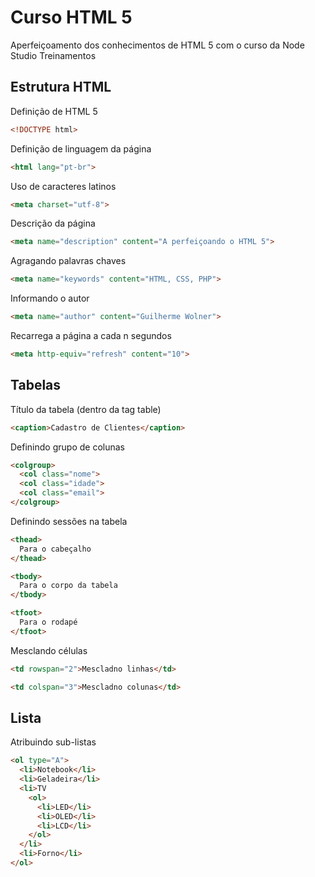 # Curso HTML 5

Aperfeiçoamento dos conhecimentos de HTML 5 com o curso da Node Studio Treinamentos

## Estrutura HTML

Definição de HTML 5
```html
<!DOCTYPE html>
```

Definição de linguagem da página
```html
<html lang="pt-br">
```

Uso de caracteres latinos
```html
<meta charset="utf-8">
```

Descrição da página
```html
<meta name="description" content="A perfeiçoando o HTML 5">
```

Agragando palavras chaves
```html
<meta name="keywords" content="HTML, CSS, PHP">
```

Informando o autor
```html
<meta name="author" content="Guilherme Wolner">
```

Recarrega a página a cada n segundos
```html
<meta http-equiv="refresh" content="10">
```

## Tabelas

Título da tabela (dentro da tag table)
```html
<caption>Cadastro de Clientes</caption>
```

Definindo grupo de colunas
```html
<colgroup>
  <col class="nome">
  <col class="idade">
  <col class="email">
</colgroup>
```

Definindo sessões na tabela 
```html
<thead>
  Para o cabeçalho
</thead>

<tbody>
  Para o corpo da tabela
</tbody>

<tfoot>
  Para o rodapé
</tfoot>
```

Mesclando células
```html
<td rowspan="2">Mescladno linhas</td>

<td colspan="3">Mescladno colunas</td>
```

## Lista

Atribuindo sub-listas
```html
<ol type="A">
  <li>Notebook</li>
  <li>Geladeira</li>
  <li>TV
    <ol>
      <li>LED</li>
      <li>OLED</li>
      <li>LCD</li>
    </ol>
  </li>
  <li>Forno</li>
</ol>
```











  



